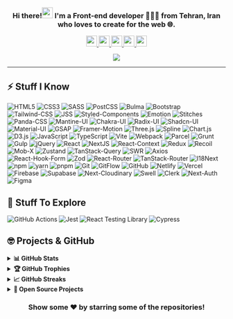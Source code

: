 <h3 align="center">Hi there!<img src="https://media.giphy.com/media/hvRJCLFzcasrR4ia7z/giphy.gif" width="25"> I'm a Front-end developer 👨🏻‍💻 from Tehran, Iran who loves to create for the web 🌐.</h3>

<p align="center">
  <a href="mailto:alibagheri2079.dev@gmail.com" target="_blank">
    <img height="25" src = "https://img.shields.io/badge/gmail-c14438?&style=for-the-badge&logo=gmail&logoColor=white">
  </a>
  <a href="https://www.linkedin.com/in/alibagheri2079" target="_blank">
    <img height="25" src = "https://img.shields.io/badge/-LinkedIn-0e76a8?style=for-the-badge&logo=Linkedin&logoColor=white">
  </a>
  <a href="https://github.com/AliBagheri2079" target="_blank">
    <img height="25" src = "https://img.shields.io/badge/Website-3b5998?style=for-the-badge&logo=google-chrome&logoColor=white">
  </a>
  <a href="https://twitter.com/AliBagheri2079" target="_blank">
    <img height="25" src = "https://img.shields.io/badge/-Twitter-00acee?style=for-the-badge&logo=Twitter&logoColor=white">
  </a>
  <a href="https://t.me/AliBagheri2079" target="_blank">
    <img height="25" src = "https://img.shields.io/badge/-Telegram-0088cc?style=for-the-badge&logo=Telegram&logoColor=white">
  </a>
</p>

<p align="center">
  <img src="https://komarev.com/ghpvc/?username=AliBagheri2079&color=red"/>
</p>

---

## ⚡ Stuff I Know

![HTML5](https://img.shields.io/badge/-HTML5-E34F26?style=flat-square&logo=html5&logoColor=white)
![CSS3](https://img.shields.io/badge/-CSS3-1572B6?style=flat-square&logo=css3)
![SASS](https://img.shields.io/badge/-SASS-CC6699?style=flat-square&logo=sass&logoColor=white)
![PostCSS](https://img.shields.io/badge/-PostCSS-DD3A0A?style=flat-square&logo=postcss)
![Bulma](https://img.shields.io/badge/-Bulma-00D1B2?style=flat-square&logo=bulma&logoColor=white)
![Bootstrap](https://img.shields.io/badge/-Bootstrap-7952B3?style=flat-square&logo=bootstrap&logoColor=white)
![Tailwind-CSS](https://img.shields.io/badge/-TailwindCSS-38B2AC?style=flat-square&logo=tailwind-css&logoColor=white)
![JSS](https://img.shields.io/badge/-JSS-24292E?style=flat-square&logo=jss&logoColor=white)
![Styled-Components](https://img.shields.io/badge/-StyledComponents-DB7093?style=flat-square&logo=styled-components&logoColor=white)
![Emotion](https://img.shields.io/badge/-Emotion-D26AC2?style=flat-square&logo=emotion&logoColor=white)
![Stitches](https://img.shields.io/badge/-Stitches-000000?style=flat-square&logo=stitches-react&logoColor=white)
![Panda-CSS](https://img.shields.io/badge/-PandaCSS-FDE047?style=flat-square&logo=panda-css&logoColor=white)
![Mantine-UI](https://img.shields.io/badge/-MantineUI-242424?style=flat-square&logo=mantine)
![Chakra-UI](https://img.shields.io/badge/-ChakraUI-1A202C?style=flat-square&logo=chakra-ui)
![Radix-UI](https://img.shields.io/badge/-RadixUI-17222C?style=flat-square&logo=radix-ui)
![Shadcn-UI](https://img.shields.io/badge/-ShadcnUI-000000?style=flat-square&logo=shadcn-ui)
![Material-UI](https://img.shields.io/badge/-MaterialUI-0081CB?style=flat-square&logo=material-ui)
![GSAP](https://img.shields.io/badge/-GSAP-0DBD3E?style=flat-square&logo=gsap)
![Framer-Motion](https://img.shields.io/badge/-FramerMotion-000000?style=flat-square&logo=framer)
![Three.js](https://img.shields.io/badge/-Three.js-222222?style=flat-square&logo=three.js)
![Spline](https://img.shields.io/badge/-Spline-F83AF3?style=flat-square&logo=spline)
![Chart.js](https://img.shields.io/badge/-Chart.js-43436B?style=flat-square&logo=chart.js)
![D3.js](https://img.shields.io/badge/-D3.js-43436B?style=flat-square&logo=d3.js)
![JavaScript](https://img.shields.io/badge/-JavaScript-F7DF1E?style=flat-square&logo=javascript&logoColor=black)
![TypeScript](https://img.shields.io/badge/-TypeScript-007ACC?style=flat-square&logo=typescript&logoColor=white)
![Vite](https://img.shields.io/badge/-Vite-1B1B1F?style=flat-square&logo=vite)
![Webpack](https://img.shields.io/badge/-Webpack-2B3A42?style=flat-square&logo=webpack)
![Parcel](https://img.shields.io/badge/-Parcel-1F2937?style=flat-square&logo=parcel)
![Grunt](https://img.shields.io/badge/-Grunt-000000?style=flat-square&logo=grunt)
![Gulp](https://img.shields.io/badge/-Gulp-FFFFFF?style=flat-square&logo=gulp)
![jQuery](https://img.shields.io/badge/-jQuery-0769AD?style=flat-square&logo=jQuery&logoColor=white)
![React](https://img.shields.io/badge/-React-61DAFB?style=flat-square&logo=react&logoColor=black)
![NextJS](https://img.shields.io/badge/-Next.js-000000?style=flat-square&logo=next.js)
![React-Context](https://img.shields.io/badge/-ReactContext-61DAFB?style=flat-square&logo=react&logoColor=black)
![Redux](https://img.shields.io/badge/-Redux-764ABC?style=flat-square&logo=redux)
![Recoil](https://img.shields.io/badge/-Recoil-20232A?style=flat-square&logo=recoil)
![Mob-X](https://img.shields.io/badge/-MobX-FFFFFF?style=flat-square&logo=mobx)
![Zustand](https://img.shields.io/badge/-Zustand-000000?style=flat-square&logo=zustand)
![TanStack-Query](https://img.shields.io/badge/-TanStackQuery-111827?style=flat-square&logo=react-query)
![SWR](https://img.shields.io/badge/-SWR-111111?style=flat-square&logo=swr)
![Axios](https://img.shields.io/badge/-Axios-5A29E4?style=flat-square&logo=axios)
![React-Hook-Form](https://img.shields.io/badge/-ReactHookForm-081229?style=flat-square&logo=react-hook-form)
![Zod](https://img.shields.io/badge/-Zod-3068B7?style=flat-square&logo=zod)
![React-Router](https://img.shields.io/badge/-ReactRouter-121212?style=flat-square&logo=react-router)
![TanStack-Router](https://img.shields.io/badge/-TanStackRouter-111827?style=flat-square&logo=tanstack-router)
![I18Next](https://img.shields.io/badge/-I18Next-FFFFFF?style=flat-square&logo=i18next)
![npm](https://img.shields.io/badge/-npm-1C2128?style=flat-square&logo=npm)
![yarn](https://img.shields.io/badge/-yarn-FFFFFF?style=flat-square&logo=yarn)
![pnpm](https://img.shields.io/badge/-pnpm-1B1B1D?style=flat-square&logo=pnpm)
![Git](https://img.shields.io/badge/-Git-black?style=flat-square&logo=git)
![GitFlow](https://img.shields.io/badge/-GitFlow-1C2128?style=flat-square&logo=git)
![GitHub](https://img.shields.io/badge/-GitHub-181717?style=flat-square&logo=github)
![Netlify](https://img.shields.io/badge/-Netlify-FFFFFF?style=flat-square&logo=netlify)
![Vercel](https://img.shields.io/badge/-Vercel-000000?style=flat-square&logo=vercel)
![Firebase](https://img.shields.io/badge/-Firebase-FFCA28?style=flat-square&logo=firebase&logoColor=black)
![Supabase](https://img.shields.io/badge/-Supabase-1C1C1C?style=flat-square&logo=supabase)
![Next-Cloudinary](https://img.shields.io/badge/-NextCloudinary-000000?style=flat-square&logo=cloudinary)
![Swell](https://img.shields.io/badge/-Swell-6646A4?style=flat-square&logo=swell)
![Clerk](https://img.shields.io/badge/-Clerk-3191FD?style=flat-square&logo=clerk)
![Next-Auth](https://img.shields.io/badge/-NextAuth-B327E2?style=flat-square&logo=next-auth)
![Figma](https://img.shields.io/badge/-Figma-F24E1E?style=flat-square&logo=figma&logoColor=white)

## 🤔 Stuff To Explore

![GitHub Actions](https://img.shields.io/badge/-GithubActions-2088FF?style=flat-square&logo=github-actions&logoColor=white)
![Jest](https://img.shields.io/badge/-Jest-C21325?style=flat-square&logo=jest&logoColor=white)
![React Testing Library](https://img.shields.io/badge/-RTL-E33332?style=flat-square&logo=testing-library&logoColor=white)
![Cypress](https://img.shields.io/badge/-Cypress-17202C?style=flat-square&logo=cypress&logoColor=white)

## 🤓 Projects & GitHub

<details>
  <summary><b>📊 GitHub Stats</b></summary>
  <br />
  <img height="180em" src="https://github-readme-stats.vercel.app/api?username=AliBagheri2079&bg_color=0D1117&title_color=f9826c&text_color=fdfdfd&icon_color=f9826c&show_icons=true&hide_border=true&&count_private=true&include_all_commits=true" />
  &nbsp;&nbsp;&nbsp;
  <img height="180em" src="https://github-readme-stats.vercel.app/api/top-langs/?username=AliBagheri2079&bg_color=0D1117&title_color=f9826c&text_color=fdfdfd&show_icons=true&hide_border=true&layout=compact" />
</details>

<details>
  <summary><b>🏆 GitHub Trophies</b></summary>
  <br />
  <p align="center">
    <img src="https://github-profile-trophy.vercel.app/?username=AliBagheri2079&row=1&column=6&margin-h=8&theme=darkhub&count_private=true&margin-w=15&no-frame=true" />
  </p>
</details>

<details>
  <summary><b>📈 GitHub Streaks</b></summary>
  <br />
  <p align="center">
    <img height="180em" src="https://github-readme-streak-stats.herokuapp.com/?user=AliBagheri2079&theme=dark&hide_border=true&background=0D1117&stroke=0000&count_private=true&include_all_commits=true" />
    <img src="https://activity-graph.herokuapp.com/graph?username=AliBagheri2079&count_private=true&hide_border=true&bg_color=0d1117&theme=github" />
  </p>
</details>

<details>
  <summary><b>💼 Open Source Projects</b></summary>
  <br />
  <table>
    <thead align="center">
      <tr border: none;>
        <td><b>💻 Projects</b></td>
        <td><b>🌟 Stars</b></td>
        <td><b>🍴 Forks</b></td>
        <td><b>🐛 Issues</b></td>
        <td><b>🔔 Pull Requests</b></td>
        <td><b>👨‍💻 Language</b></td>
      </tr>
    </thead>
    <tbody>
      <tr>
	<td><a href="https://github.com/AliBagheri2079/elixir-online-shop"><b>Elixir Online Shop</b></a></td>
        <td><img alt="Stars" src="https://img.shields.io/github/stars/AliBagheri2079/elixir-online-shop?style=flat-square&labelColor=343b41"/></td>
        <td><img alt="Forks" src="https://img.shields.io/github/forks/AliBagheri2079/elixir-online-shop?style=flat-square&labelColor=343b41"/></td>
        <td><img alt="Issues" src="https://img.shields.io/github/issues/AliBagheri2079/elixir-online-shop?style=flat-square"/></td>
        <td><img alt="Pull Requests" src="https://img.shields.io/github/issues-pr/AliBagheri2079/elixir-online-shop?style=flat-square"/></td>
        <td><img alt="Language" src="https://img.shields.io/github/languages/top/AliBagheri2079/elixir-online-shop?style=flat-square"/></td>
      </tr>
      <tr>
	<td><a href="https://github.com/AliBagheri2079/dennis-snellenberg-portfolio"><b>Dennis Snellenberg Portfolio</b></a></td>
        <td><img alt="Stars" src="https://img.shields.io/github/stars/AliBagheri2079/dennis-snellenberg-portfolio?style=flat-square&labelColor=343b41"/></td>
        <td><img alt="Forks" src="https://img.shields.io/github/forks/AliBagheri2079/dennis-snellenberg-portfolio?style=flat-square&labelColor=343b41"/></td>
        <td><img alt="Issues" src="https://img.shields.io/github/issues/AliBagheri2079/dennis-snellenberg-portfolio?style=flat-square"/></td>
        <td><img alt="Pull Requests" src="https://img.shields.io/github/issues-pr/AliBagheri2079/dennis-snellenberg-portfolio?style=flat-square"/></td>
        <td><img alt="Language" src="https://img.shields.io/github/languages/top/AliBagheri2079/dennis-snellenberg-portfolio?label=javascript&style=flat-square"/></td>
      </tr>
    </tbody>
  </table>
  <br />
</details>

<div align="center">
  
### Show some ❤️ by starring some of the repositories!

</div>
